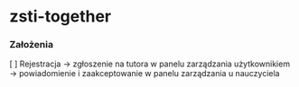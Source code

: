 # zsti-together
 
### Założenia
[ ] Rejestracja -> zgłoszenie na tutora w panelu zarządzania użytkownikiem -> powiadomienie i zaakceptowanie w panelu zarządzania u nauczyciela
